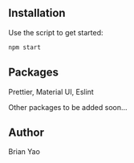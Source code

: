 ## Installation

Use the script to get started:

```bash
npm start
```

## Packages

Prettier, Material UI, Eslint

Other packages to be added soon...

## Author

Brian Yao
